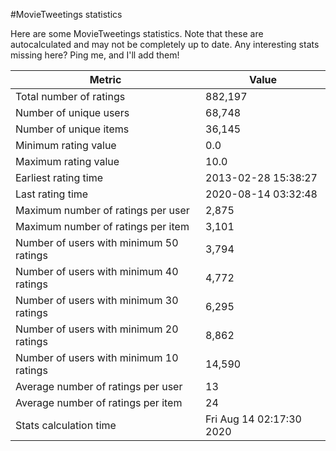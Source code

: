 #MovieTweetings statistics

Here are some MovieTweetings statistics. Note that these are autocalculated and may not be completely up to date. Any interesting stats missing here? Ping me, and I'll add them!

Metric | Value
--- | ---
Total number of ratings                 | 882,197
Number of unique users                  | 68,748
Number of unique items                  | 36,145
Minimum rating value                    | 0.0
Maximum rating value                    | 10.0
Earliest rating time                    | 2013-02-28 15:38:27
Last rating time                        | 2020-08-14 03:32:48
Maximum number of ratings per user      | 2,875
Maximum number of ratings per item      | 3,101
Number of users with minimum 50 ratings | 3,794
Number of users with minimum 40 ratings | 4,772
Number of users with minimum 30 ratings | 6,295
Number of users with minimum 20 ratings | 8,862
Number of users with minimum 10 ratings | 14,590
Average number of ratings per user      | 13
Average number of ratings per item      | 24
Stats calculation time                  | Fri Aug 14 02:17:30 2020

